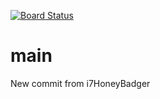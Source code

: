 [![Board Status](https://dev.azure.com/DiachenkoG/2948f651-f8ca-4be2-9dfe-13022de0813c/26aa87ff-cfea-491a-b6cc-5d9229cdd360/_apis/work/boardbadge/42363677-e520-49b7-a507-eaeccdc9e12d)](https://dev.azure.com/DiachenkoG/2948f651-f8ca-4be2-9dfe-13022de0813c/_boards/board/t/26aa87ff-cfea-491a-b6cc-5d9229cdd360/Microsoft.RequirementCategory)
# main
New commit from i7HoneyBadger
